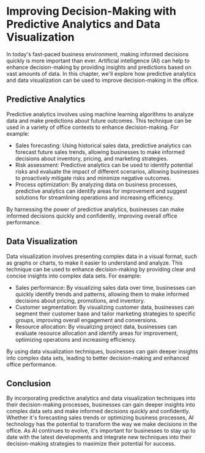 Improving Decision-Making with Predictive Analytics and Data Visualization
=====================================================================================================================================

In today's fast-paced business environment, making informed decisions quickly is more important than ever. Artificial intelligence (AI) can help to enhance decision-making by providing insights and predictions based on vast amounts of data. In this chapter, we'll explore how predictive analytics and data visualization can be used to improve decision-making in the office.

Predictive Analytics
--------------------

Predictive analytics involves using machine learning algorithms to analyze data and make predictions about future outcomes. This technique can be used in a variety of office contexts to enhance decision-making. For example:

* Sales forecasting: Using historical sales data, predictive analytics can forecast future sales trends, allowing businesses to make informed decisions about inventory, pricing, and marketing strategies.
* Risk assessment: Predictive analytics can be used to identify potential risks and evaluate the impact of different scenarios, allowing businesses to proactively mitigate risks and minimize negative outcomes.
* Process optimization: By analyzing data on business processes, predictive analytics can identify areas for improvement and suggest solutions for streamlining operations and increasing efficiency.

By harnessing the power of predictive analytics, businesses can make informed decisions quickly and confidently, improving overall office performance.

Data Visualization
------------------

Data visualization involves presenting complex data in a visual format, such as graphs or charts, to make it easier to understand and analyze. This technique can be used to enhance decision-making by providing clear and concise insights into complex data sets. For example:

* Sales performance: By visualizing sales data over time, businesses can quickly identify trends and patterns, allowing them to make informed decisions about pricing, promotions, and inventory.
* Customer segmentation: By visualizing customer data, businesses can segment their customer base and tailor marketing strategies to specific groups, improving overall engagement and conversions.
* Resource allocation: By visualizing project data, businesses can evaluate resource allocation and identify areas for improvement, optimizing operations and increasing efficiency.

By using data visualization techniques, businesses can gain deeper insights into complex data sets, leading to better decision-making and enhanced office performance.

Conclusion
----------

By incorporating predictive analytics and data visualization techniques into their decision-making processes, businesses can gain deeper insights into complex data sets and make informed decisions quickly and confidently. Whether it's forecasting sales trends or optimizing business processes, AI technology has the potential to transform the way we make decisions in the office. As AI continues to evolve, it's important for businesses to stay up to date with the latest developments and integrate new techniques into their decision-making strategies to maximize their potential for success.
